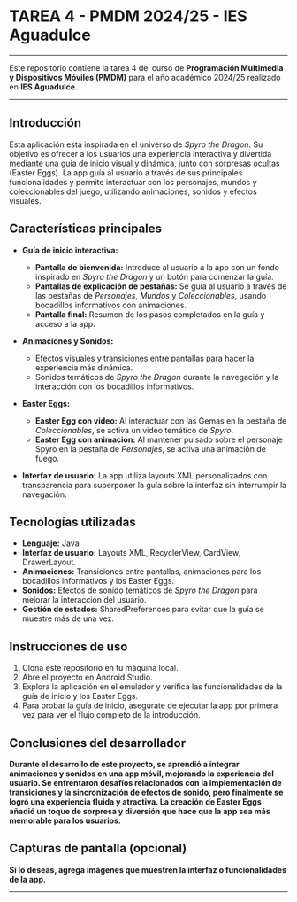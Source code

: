 # TAREA 4 - PMDM 2024/25 - IES Aguadulce

---
Este repositorio contiene la tarea 4 del curso de **Programación Multimedia y Dispositivos Móviles (PMDM)** para el año académico 2024/25 realizado en **IES Aguadulce**.

---

## Introducción
Esta aplicación está inspirada en el universo de *Spyro the Dragon*. Su objetivo es ofrecer a los usuarios una experiencia interactiva y divertida mediante una guía de inicio visual y dinámica, junto con sorpresas ocultas (Easter Eggs). La app guía al usuario a través de sus principales funcionalidades y permite interactuar con los personajes, mundos y coleccionables del juego, utilizando animaciones, sonidos y efectos visuales.

## Características principales
- **Guía de inicio interactiva:**
  - **Pantalla de bienvenida:** Introduce al usuario a la app con un fondo inspirado en *Spyro the Dragon* y un botón para comenzar la guía.
  - **Pantallas de explicación de pestañas:** Se guía al usuario a través de las pestañas de *Personajes*, *Mundos* y *Coleccionables*, usando bocadillos informativos con animaciones.
  - **Pantalla final:** Resumen de los pasos completados en la guía y acceso a la app.
  
- **Animaciones y Sonidos:**
  - Efectos visuales y transiciones entre pantallas para hacer la experiencia más dinámica.
  - Sonidos temáticos de *Spyro the Dragon* durante la navegación y la interacción con los bocadillos informativos.

- **Easter Eggs:**
  - **Easter Egg con video:** Al interactuar con las Gemas en la pestaña de *Coleccionables*, se activa un video temático de *Spyro*.
  - **Easter Egg con animación:** Al mantener pulsado sobre el personaje Spyro en la pestaña de *Personajes*, se activa una animación de fuego.

- **Interfaz de usuario:** La app utiliza layouts XML personalizados con transparencia para superponer la guía sobre la interfaz sin interrumpir la navegación.

## Tecnologías utilizadas
- **Lenguaje:** Java
- **Interfaz de usuario:** Layouts XML, RecyclerView, CardView, DrawerLayout.
- **Animaciones:** Transiciones entre pantallas, animaciones para los bocadillos informativos y los Easter Eggs.
- **Sonidos:** Efectos de sonido temáticos de *Spyro the Dragon* para mejorar la interacción del usuario.
- **Gestión de estados:** SharedPreferences para evitar que la guía se muestre más de una vez.

## Instrucciones de uso
1. Clona este repositorio en tu máquina local.
2. Abre el proyecto en Android Studio.
3. Explora la aplicación en el emulador y verifica las funcionalidades de la guía de inicio y los Easter Eggs.
4. Para probar la guía de inicio, asegúrate de ejecutar la app por primera vez para ver el flujo completo de la introducción.

## Conclusiones del desarrollador

**Durante el desarrollo de este proyecto, se aprendió a integrar animaciones y sonidos en una app móvil, mejorando la experiencia del usuario. Se enfrentaron desafíos relacionados con la implementación de transiciones y la sincronización de efectos de sonido, pero finalmente se logró una experiencia fluida y atractiva. La creación de Easter Eggs añadió un toque de sorpresa y diversión que hace que la app sea más memorable para los usuarios.**

## Capturas de pantalla (opcional)
**Si lo deseas, agrega imágenes que muestren la interfaz o funcionalidades de la app.**

---

